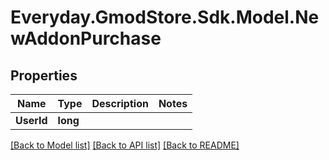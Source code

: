 # Everyday.GmodStore.Sdk.Model.NewAddonPurchase

## Properties

Name | Type | Description | Notes
------------ | ------------- | ------------- | -------------
**UserId** | **long** |  | 

[[Back to Model list]](../README.md#documentation-for-models) [[Back to API list]](../README.md#documentation-for-api-endpoints) [[Back to README]](../README.md)

